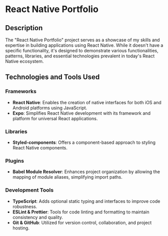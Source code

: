 # React Native Portfolio

## Description

The "React Native Portfolio" project serves as a showcase of my skills and expertise in building applications using React Native. While it doesn't have a specific functionality, it's designed to demonstrate various functionalities, patterns, libraries, and essential technologies prevalent in today's React Native ecosystem.

## Technologies and Tools Used

### Frameworks

- **React Native**: Enables the creation of native interfaces for both iOS and Android platforms using JavaScript.
- **Expo**: Simplifies React Native development with its framework and platform for universal React applications.

### Libraries

- **Styled-components**: Offers a component-based approach to styling React Native components.

### Plugins

- **Babel Module Resolver**: Enhances project organization by allowing the mapping of module aliases, simplifying import paths.

### Development Tools

- **TypeScript**: Adds optional static typing and interfaces to improve code robustness.
- **ESLint & Prettier**: Tools for code linting and formatting to maintain consistency and quality.
- **Git & GitHub**: Utilized for version control, collaboration, and project hosting.
